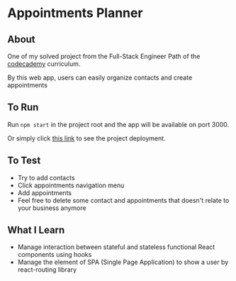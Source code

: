 # Appointments Planner

## About

One of my solved project from the Full-Stack Engineer Path of the [codecademy](codecademy.com/) curriculum.

By this web app, users can easily organize contacts and create appointments

## To Run

Run `npm start` in the project root and the app will be available on port 3000.

Or simply click [this link](https://rijalghodi-appointments-planner.netlify.app) to see the project deployment.

## To Test

- Try to add contacts
- Click appointments navigation menu
- Add appointments
- Feel free to delete some contact and appointments that doesn't relate to your business anymore

## What I Learn

- Manage interaction between stateful and stateless functional React components using hooks
- Manage the element of SPA (Single Page Application) to show a user by react-routing library
